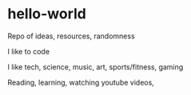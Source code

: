 # hello-world
Repo of ideas, resources, randomness

I like to code

I like tech, science, music, art, sports/fitness, gaming

Reading, learning, watching youtube videos, 



